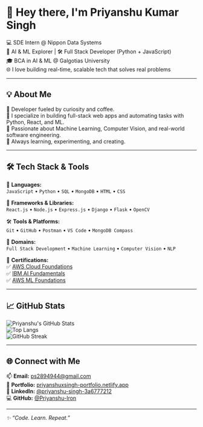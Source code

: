# 👋 Hey there, I'm **Priyanshu Kumar Singh**

💻 SDE Intern @ Nippon Data Systems  
🧠 AI & ML Explorer | 🛠 Full Stack Developer (Python + JavaScript)  
🎓 BCA in AI & ML @ Galgotias University  
🌐 I love building real-time, scalable tech that solves real problems

---

## 💡 About Me

🚀 Developer fueled by curiosity and coffee.  
🔧 I specialize in building full-stack web apps and automating tasks with Python, React, and ML.  
🤖 Passionate about Machine Learning, Computer Vision, and real-world software engineering.  
🎯 Always learning, experimenting, and creating.

---

## 🛠️ Tech Stack & Tools

🧾 **Languages:**  
`JavaScript` • `Python` • `SQL` • `MongoDB` • `HTML` • `CSS`

🧰 **Frameworks & Libraries:**  
`React.js` • `Node.js` • `Express.js` • `Django` • `Flask` • `OpenCV`

🛠️ **Tools & Platforms:**  
`Git` • `GitHub` • `Postman` • `VS Code` • `MongoDB Compass`

🧠 **Domains:**  
`Full Stack Development` • `Machine Learning` • `Computer Vision` • `NLP`

📜 **Certifications:**  
✅ [AWS Cloud Foundations](https://www.credly.com/badges/b5f3aec3-9bc7-4a34-abd1-c07b6ce41388/public_url)  
✅ [IBM AI Fundamentals](https://www.credly.com/badges/318c0ca3-6dd1-49a0-9ec0-1a42e7c07030/public_url)  
✅ [AWS ML Foundations](https://www.credly.com/badges/b8d58a1b-ff58-4630-84af-efc0e827fee0/public_url)

---

## 📈 GitHub Stats

![Priyanshu's GitHub Stats](https://github-readme-stats.vercel.app/api?username=Priyanshu-Iron&show_icons=true&theme=tokyonight&hide_border=true)  
![Top Langs](https://github-readme-stats.vercel.app/api/top-langs/?username=Priyanshu-Iron&layout=compact&theme=tokyonight&hide_border=true)  
![GitHub Streak](https://streak-stats.demolab.com/?user=Priyanshu-Iron&theme=tokyonight&hide_border=true)

---

## 🌐 Connect with Me

📫 **Email:** [ps2894944@gmail.com](mailto:ps2894944@gmail.com)  
🔗 **Portfolio:** [priyanshuxsingh-portfolio.netlify.app](https://priyanshuxsingh-portfolio.netlify.app)  
💼 **LinkedIn:** [@priyanshu-singh-3a6777212](https://www.linkedin.com/in/priyanshu-singh-3a6777212/)  
💻 **GitHub:** [@Priyanshu-Iron](https://github.com/Priyanshu-Iron)

---

_✨ “Code. Learn. Repeat.”_
